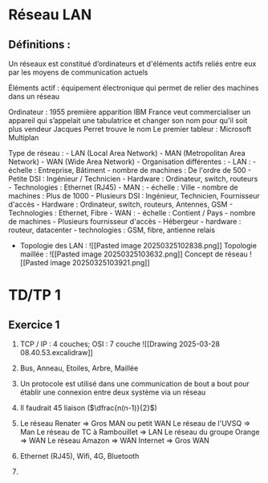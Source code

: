 
# Réseau LAN 

## Définitions :

Un réseaux est constitué d’ordinateurs et d'éléments actifs reliés entre eux par les moyens de communication actuels

Éléments actif : équipement électronique qui permet de relier des machines dans un réseau 

Ordinateur : 
	1955 première apparition
	IBM France veut commercialiser un appareil qui s’appelait une tabulatrice et changer son nom pour qu'il soit plus vendeur
	Jacques Perret trouve le nom
	Le premier tableur : Microsoft Multiplan

Type de réseau : 
	- LAN (Local Area Network)
	- MAN (Metropolitan Area Network)
	- WAN (Wide Area Network)
	- Organisation différentes :
		- LAN : 
			- échelle : Entreprise, Bâtiment
			- nombre de machines : De l'ordre de 500
			- Petite DSI : Ingénieur / Technicien
			- Hardware : Ordinateur, switch, routeurs
			- Technologies : Ethernet (RJ45)
		- MAN :
			- échelle : Ville
			- nombre de machines : Plus de 1000
			- Plusieurs DSI : Ingénieur, Technicien, Fournisseur d'accès
			- Hardware : Ordinateur, switch, routeurs, Antennes, GSM
			- Technologies : Ethernet, Fibre
		- WAN :
			- échelle : Contient / Pays
			- nombre de machines 
			- Plusieurs fournisseur d'accès
			- Hébergeur
			- hardware : routeur, datacenter
			- technologies : GSM, fibre, antienne relais

- Topologie des LAN :
	![[Pasted image 20250325102838.png]]
	Topologie maillée : ![[Pasted image 20250325103632.png]]
Concept de réseau
![[Pasted image 20250325103921.png]]

# TD/TP 1

## Exercice 1

1) TCP / IP : 4 couches; OSI : 7 couche
![[Drawing 2025-03-28 08.40.53.excalidraw]]

2) Bus, Anneau, Etoiles, Arbre, Maillée
3) Un protocole est utilisé dans une communication de bout a bout pour établir une connexion entre deux système via un réseau
4) Il faudrait 45 liaison ($\dfrac{n(n-1)}{2}$) 
5) Le réseau Renater => Gros MAN ou petit WAN
Le réseau de l'UVSQ => Man
Le réseau de TC à Rambouillet => LAN
Le réseau du groupe Orange => WAN
Le réseau Amazon => WAN
Internet => Gros WAN

6) Ethernet (RJ45), Wifi, 4G, Bluetooth
7) 